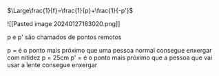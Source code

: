 $\Large\frac{1}{f}=\frac{1}{p}+\frac{1}{-p'}$

![[Pasted image 20240127183020.png]]

p e p' são chamados de pontos remotos

p = é o ponto mais próximo que uma pessoa normal consegue enxergar com nitidez p = 25cm
p' = é o ponto mais próximo que a pessoa que vai usar a lente consegue enxergar
